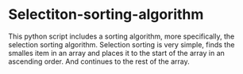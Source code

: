 # Selectiton-sorting-algorithm
This python script includes a sorting algorithm, more specifically, the selection sorting algorithm.
Selection sorting is very simple, finds the smalles item in an array and places it to the start of the array
in an ascending order.
And continues to the rest of the array.
